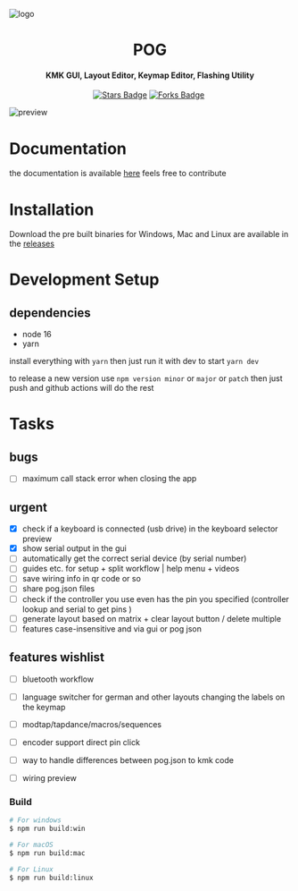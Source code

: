 ![logo](demo/pog-header.png?raw=true)
<h1 align="center">POG</h1>
<h4 align="center">
KMK GUI, Layout Editor, Keymap Editor, Flashing Utility
</h4>
<p align="center">
    <a href="https://github.com/JanLunge/pog/stargazers"><img src="https://img.shields.io/github/stars/JanLunge/pog" alt="Stars Badge"/></a>
    <a href="https://github.com/JanLunge/pog/network/members"><img src="https://img.shields.io/github/forks/JanLunge/pog" alt="Forks Badge"/></a>
    <img src="https://badgen.net/badge/version/v1.4.4" alt="">
</p>

![preview](demo/pog-screenshot.png?raw=true)

# Documentation
the documentation is available [here](https://github.com/JanLunge/pog-docs) feels free to contribute

# Installation
Download the pre built binaries for Windows, Mac and Linux are available in the [releases](https://github.com/JanLunge/pog/releases)

# Development Setup
## dependencies
* node 16
* yarn

install everything with
`yarn`
then just run it with dev to start
`yarn dev`

to release a new version use `npm version minor` or `major` or `patch` then just push and github actions will do the rest

# Tasks
## bugs
- [ ] maximum call stack error when closing the app
## urgent
- [x] check if a keyboard is connected (usb drive) in the keyboard selector preview
- [x] show serial output in the gui
- [ ] automatically get the correct serial device (by serial number)
- [ ] guides etc. for setup + split workflow | help menu + videos
- [ ] save wiring info in qr code or so
- [ ] share pog.json files
- [ ] check if the controller you use even has the pin you specified (controller lookup and serial to get pins )
- [ ] generate layout based on matrix + clear layout button / delete multiple
- [ ] features case-insensitive and via gui or pog json

## features wishlist
- [ ] bluetooth workflow
- [ ] language switcher for german and other layouts changing the labels on the keymap
- [ ] modtap/tapdance/macros/sequences
- [ ] encoder support direct pin click
- [ ] way to handle differences between pog.json to kmk code
- [ ] wiring preview


### Build

```bash
# For windows
$ npm run build:win

# For macOS
$ npm run build:mac

# For Linux
$ npm run build:linux
```
